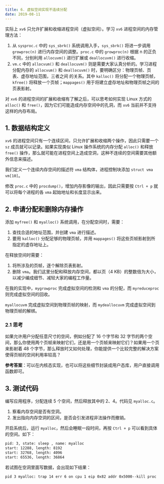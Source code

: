 ```yaml
---
title: 6. 虚拟空间实现不连续分配
date: 2019-08-11
---
```


实际上 `xv6` 只允许扩展和收缩进程空间（虚拟空间）。学习 `xv6` 进程空间的内存管理方法：

1. 从 `sysproc.c` 中的 `sys_sbrk()` 系统调用入手，`sys_sbrk()` 将进一步调用 `growproc(n)` 进行内存空间的调整。`proc.c` 中的 `growproc(n)` 根据 n 的正负不同，分别利用 `allocuvm()` 进行扩展或 `deallocuvm()` 进行收缩。 
2. `vm.c` 中的 `allocvum()` 和 `deallocuvm()` 则是需要大家认真分析的。学习进程分配内存的 `allocvum()` 和 `deallocuvm()` 时，要明确区分：物理页帧、页表、虚存地址范围，三者之间 的关系。其中 `kalloc()` 将分配一个物理页帧，`kfree()` 将释放一个页帧；`mappages()` 用于将建立虚存地址和物理页帧之间的页表影射。

对 `xv6` 的进程空间的扩展和收缩有了解之后，可以思考如何实现 Linux 方式的 `alloc()` 和 `free()`，因为它们可能造成内存空间中的孔洞，而 `xv6` 当前并不支持这样的内存布局。 

## 1. 数据结构定义

`xv6` 的进程空间只有一个连续区间，只允许扩展和收缩两个操作，因此只需要一个 `sz` 成员就可以记录。如果实现类似 Linux 操作系统的内存分配 `alloc()` 和释放 `free()` 操作，那么就可能在进程空间上造成空洞，这种不连续的空间需要其他额外信息来描述。

我们定义一个连续内存空间的描述符 `vma` 结构体，进程控制块添加 `struct vma vm[10]`。

修改 `proc.c` 中的 `procdump()`，增加内存影像的输出，因此只需要按 `Ctrl + p` 就可以将每个进程的各 `vma` 起始地址和长度显示出来。

## 2. 申请分配和删除内存操作 

添加 `myfree()` 和 `myalloc()` 系统调用，在分配空间时，需要：

1. 查找合适的地址范围，并创建 `vma` 进行描述。
2. 要用 `kalloc()` 分配足够的物理页帧，并用 `mappages()` 将这些页帧影射到所指定的虚存地址上。

在释放空间时需要：

1. 将所涉及的页帧，逐个解除页表影射。
2. 删除 `vma`。我们这里分配和释放内存空间，都以页（4 KB）的整数倍为大小，以减少编成细节、减轻大家的编程工作量。

在我的实现中，`mygrowproc` 完成虚拟空间的检测和 `vma` 的分配，而 `myreduceproc` 则完成虚拟空间的回收。

`myallocuvm` 完成虚拟空间到物理页帧的映射，而 `mydeallocuvm` 完成虚拟空间到物理页帧的解绑。

### 2.1 思考

如果允许用户分配任意尺寸的空间，例如分配了 16 个字节和 32 字节的两个空间，那么你使用两个页帧来映射它们，还是用一个页帧来映射它们？如果用一个页来影射着 48 个字节，那么释放时又如何处理，你能提供一个比较完整的解决方案使得页帧的空间利用率较高？

**参考答案**：可以在内核态实现，也可以将这些细节封装成用户态库，用户直接调用函数即可。

## 3. 测试代码

编写应用程序，分配连续 5 个空间，然后释放其中的 2、4。代码见 `myalloc.c`。

1. 察看内存空间是否有空洞。 
2. 发出指向内存空洞的区间，是否会引发进程非法操作而撤销。

开启系统后，运行 `myalloc`，然后会睡眠一段时间，再按 `Ctrl + p` 可以看到具体的空间。如下：

```bash
pid: 3, state: sleep , name: myalloc
start: 12288, length: 8192
start: 32768, length: 4096
start: 65536, length: 36864
```

若试图在空洞里面写数据，会出现如下结果：

```bash
pid 3 myalloc: trap 14 err 6 on cpu 1 eip 0x82 addr 0x5000--kill proc
```





